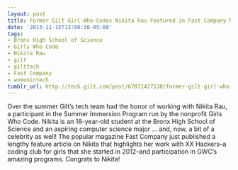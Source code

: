 ```yaml
---
layout: post
title: Former Gilt Girl-Who-Codes Nikita Rau Featured in Fast Company Magazine
date: '2013-11-15T13:08:38-05:00'
tags:
- Bronx High School of Science
- Girls Who Code
- Nikita Rau
- gilt
- gilttech
- Fast Company
- womenintech
tumblr_url: http://tech.gilt.com/post/67071427538/former-gilt-girl-who-codes-nikita-rau-featured-in
---
```

Over the summer Gilt’s tech team had the honor of working with Nikita Rau, a participant in the Summer Immersion Program run by the nonprofit Girls Who Code. Nikita is an 18-year-old student at the Bronx High School of Science and an aspiring computer science major … and, now, a bit of a celebrity as well! The popular magazine Fast Company just published a lengthy feature article on Nikita that highlights her work with XX Hackers–a coding club for girls that she started in 2012–and participation in GWC’s amazing programs. Congrats to Nikita!

